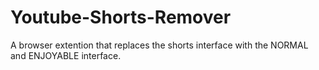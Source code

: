 # Youtube-Shorts-Remover
A browser extention that replaces the shorts interface with the NORMAL and ENJOYABLE interface.
